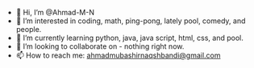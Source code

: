 - 👋 Hi, I’m @Ahmad-M-N
- 👀 I’m interested in coding, math, ping-pong, lately pool, comedy, and people.
- 🌱 I’m currently learning python, java, java script, html, css, and pool.
- 💞️ I’m looking to collaborate on - nothing right now.
- 📫 How to reach me: ahmadmubashirnaqshbandi@gmail.com

<!---
Ahmad-M-N/Ahmad-M-N is a ✨ special ✨ repository because its `README.md` (this file) appears on your GitHub profile.
You can click the Preview link to take a look at your changes.
--->
